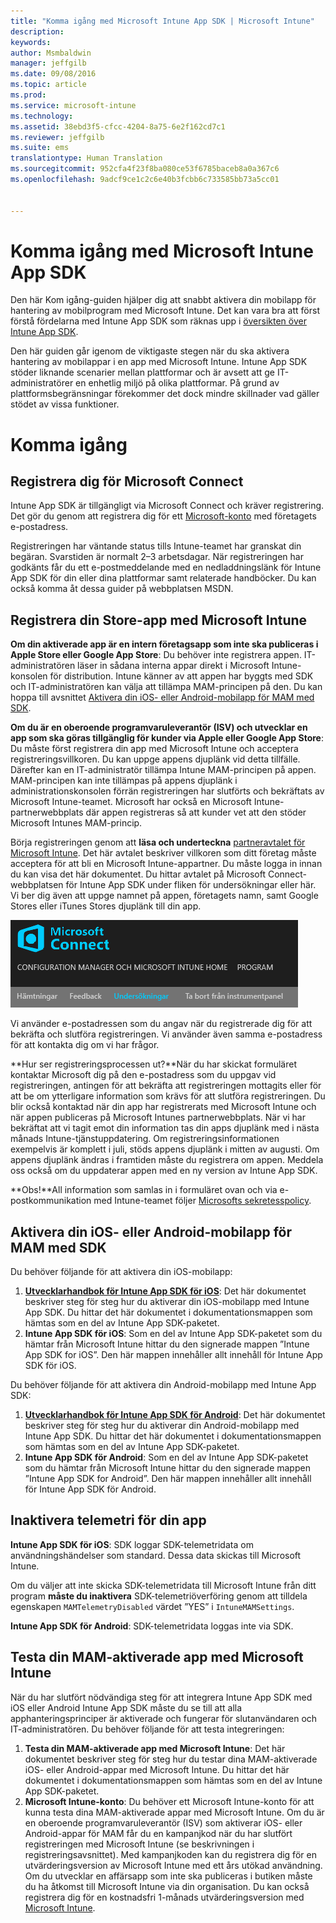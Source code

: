 ```yaml
---
title: "Komma igång med Microsoft Intune App SDK | Microsoft Intune"
description: 
keywords: 
author: Msmbaldwin
manager: jeffgilb
ms.date: 09/08/2016
ms.topic: article
ms.prod: 
ms.service: microsoft-intune
ms.technology: 
ms.assetid: 38ebd3f5-cfcc-4204-8a75-6e2f162cd7c1
ms.reviewer: jeffgilb
ms.suite: ems
translationtype: Human Translation
ms.sourcegitcommit: 952cfa4f23f8ba080ce53f6785baceb8a0a367c6
ms.openlocfilehash: 9adcf9ce1c2c6e40b3fcbb6c733585bb73a5cc01


---
```


# Komma igång med Microsoft Intune App SDK

Den här Kom igång-guiden hjälper dig att snabbt aktivera din mobilapp för hantering av mobilprogram med Microsoft Intune. Det kan vara bra att först förstå fördelarna med Intune App SDK som räknas upp i [översikten över Intune App SDK](intune-app-sdk.md).

Den här guiden går igenom de viktigaste stegen när du ska aktivera hantering av mobilappar i en app med Microsoft Intune. Intune App SDK stöder liknande scenarier mellan plattformar och är avsett att ge IT-administratörer en enhetlig miljö på olika plattformar. På grund av plattformsbegränsningar förekommer det dock mindre skillnader vad gäller stödet av vissa funktioner.

# Komma igång

## Registrera dig för Microsoft Connect

Intune App SDK är tillgängligt via Microsoft Connect och kräver registrering. Det gör du genom att registrera dig för ett [Microsoft-konto](https://connect.microsoft.com/ConfigurationManagervnext/InvitationUse.aspx?ProgramID=8967&InvitationID=8967-YJYJ-8G6X) med företagets e-postadress.

Registreringen har väntande status tills Intune-teamet har granskat din begäran. Svarstiden är normalt 2–3 arbetsdagar. När registreringen har godkänts får du ett e-postmeddelande med en nedladdningslänk för Intune App SDK för din eller dina plattformar samt relaterade handböcker. Du kan också komma åt dessa guider på webbplatsen MSDN.

## Registrera din Store-app med Microsoft Intune

**Om din aktiverade app är en intern företagsapp som inte ska publiceras i Apple Store eller Google App Store**: Du behöver inte registrera appen. IT-administratören läser in sådana interna appar direkt i Microsoft Intune-konsolen för distribution. Intune känner av att appen har byggts med SDK och IT-administratören kan välja att tillämpa MAM-principen på den. Du kan hoppa till avsnittet [Aktivera din iOS- eller Android-mobilapp för MAM med SDK](#enable-your-ios-or-android-mobile-app-for-mam-with-the-sdk).

**Om du är en oberoende programvaruleverantör (ISV) och utvecklar en app som ska göras tillgänglig för kunder via Apple  eller Google App Store**: Du måste först registrera din app med Microsoft Intune och acceptera registreringsvillkoren. Du kan uppge appens djuplänk vid detta tillfälle. Därefter kan en IT-administratör tillämpa Intune MAM-principen på appen. MAM-principen kan inte tillämpas på appens djuplänk i administrationskonsolen förrän registreringen har slutförts och bekräftats av Microsoft Intune-teamet. Microsoft har också en Microsoft Intune-partnerwebbplats där appen registreras så att kunder vet att den stöder Microsoft Intunes MAM-princip.

Börja registreringen genom att **läsa och underteckna** [partneravtalet för Microsoft Intune](https://connect.microsoft.com/ConfigurationManagervnext/Survey/Survey.aspx?SurveyID=17806). Det här avtalet beskriver villkoren som ditt företag måste acceptera för att bli en Microsoft Intune-appartner. Du måste logga in innan du kan visa det här dokumentet. Du hittar avtalet på Microsoft Connect-webbplatsen för Intune App SDK under fliken för undersökningar eller här. Vi ber dig även att uppge namnet på appen, företagets namn, samt Google Stores eller iTunes Stores djuplänk till din app.

![Microsoft Connect](../media/microsoft-connect.png)

Vi använder e-postadressen som du angav när du registrerade dig för att bekräfta och slutföra registreringen. Vi använder även samma e-postadress för att kontakta dig om vi har frågor.

**Hur ser registreringsprocessen ut?**När du har skickat formuläret kontaktar Microsoft dig på den e-postadress som du uppgav vid registreringen, antingen för att bekräfta att registreringen mottagits eller för att be om ytterligare information som krävs för att slutföra registreringen. Du blir också kontaktad när din app har registrerats med Microsoft Intune och när appen publiceras på Microsoft Intunes partnerwebbplats. När vi har bekräftat att vi tagit emot din information tas din apps djuplänk med i nästa månads Intune-tjänstuppdatering. Om registreringsinformationen exempelvis är komplett i juli, stöds appens djuplänk i mitten av augusti. Om appens djuplänk ändras i framtiden måste du registrera om appen. Meddela oss också om du uppdaterar appen med en ny version av Intune App SDK.

**Obs!**All information som samlas in i formuläret ovan och via e-postkommunikation med Intune-teamet följer [Microsofts sekretesspolicy](https://www.microsoft.com/en-us/privacystatement/default.aspx).

## Aktivera din iOS- eller Android-mobilapp för MAM med SDK

Du behöver följande för att aktivera din iOS-mobilapp:

1. **[Utvecklarhandbok för Intune App SDK för iOS](intune-app-sdk-ios.md)**: Det här dokumentet beskriver steg för steg hur du aktiverar din iOS-mobilapp med Intune App SDK. Du  hittar det här dokumentet i dokumentationsmappen som hämtas som en del av Intune App SDK-paketet.
2. **Intune App SDK för iOS**: Som en del av Intune App SDK-paketet som du hämtar från Microsoft Intune hittar du den signerade mappen ”Intune App SDK for iOS”. Den här mappen innehåller allt innehåll för Intune App SDK för iOS.

Du behöver följande för att aktivera din Android-mobilapp med Intune App SDK:

1. **[Utvecklarhandbok för Intune App SDK för Android](intune-app-sdk-android.md)**: Det här dokumentet beskriver steg för steg hur du aktiverar din Android-mobilapp med Intune App SDK. Du  hittar det här dokumentet i dokumentationsmappen som hämtas som en del av Intune App SDK-paketet.
2. **Intune App SDK för Android**: Som en del av Intune App SDK-paketet som du hämtar från Microsoft Intune hittar du den signerade mappen ”Intune App SDK for Android”. Den här mappen innehåller allt innehåll för Intune App SDK för Android.

## Inaktivera telemetri för din app

**Intune App SDK för iOS**: SDK loggar SDK-telemetridata om användningshändelser som standard. Dessa data skickas till Microsoft Intune.

Om du väljer att inte skicka SDK-telemetridata till Microsoft Intune från ditt program **måste du inaktivera** SDK-telemetriöverföring genom att tilldela egenskapen `MAMTelemetryDisabled` värdet ”YES” i `IntuneMAMSettings`.

**Intune App SDK för Android**: SDK-telemetridata loggas inte via SDK.

## Testa din MAM-aktiverade app med Microsoft Intune

När du har slutfört nödvändiga steg för att integrera Intune App SDK med iOS eller Android Intune App SDK måste du se till att alla apphanteringsprinciper är aktiverade och fungerar för slutanvändaren och IT-administratören. Du behöver följande för att testa integreringen:

1. **Testa din MAM-aktiverade app med Microsoft Intune**: Det här dokumentet beskriver steg för steg hur du testar dina MAM-aktiverade iOS- eller Android-appar med Microsoft Intune. Du  hittar det här dokumentet i dokumentationsmappen som hämtas som en del av Intune App SDK-paketet.
2. **Microsoft Intune-konto**: Du behöver ett Microsoft Intune-konto för att kunna testa dina MAM-aktiverade appar med Microsoft Intune. Om du är en oberoende programvaruleverantör (ISV) som aktiverar iOS- eller Android-appar för MAM får du en kampanjkod när du har slutfört registreringen med Microsoft Intune (se beskrivningen i registreringsavsnittet). Med kampanjkoden kan du registrera dig för en utvärderingsversion av Microsoft Intune med ett års utökad användning. Om du utvecklar en affärsapp som inte ska publiceras i butiken måste du ha åtkomst till Microsoft Intune via din organisation. Du kan också registrera dig för en kostnadsfri 1-månads utvärderingsversion med [Microsoft Intune](https://portal.office.com/Signup/Signup.aspx?OfferId=40BE278A-DFD1-470a-9EF7-9F2596EA7FF9&dl=INTUNE_A&ali=1#0).




<!--HONumber=Sep16_HO2-->


